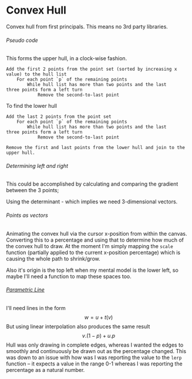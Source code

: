 # Convex Hull



Convex hull from first principals. This means no 3rd party libraries.

###### Pseudo code

This forms the upper hull, in a clock-wise fashion.

```
Add the first 2 points from the point set (sorted by increasing x value) to the hull list
	For each point `p` of the remaining points
		While hull list has more than two points and the last 		    		three points form a left turn
			Remove the second-to-last point
```

To find the lower hull

```
Add the last 2 points from the point set
	For each point `p` of the remaining points
		While hull list has more than two points and the last 		    		three points form a left turn
			Remove the second-to-last point
			
Remove the first and last points from the lower hull and join to the upper hull.
```

###### Determining left and right

This could be accomplished by calculating and comparing the gradient between the 3 points; 

Using the determinant - which implies we need 3-dimensional vectors.



###### Points as vectors

Animating the convex hull via the cursor x-position from within the canvas. Converting this to a percentage and using that to determine how much of the convex hull to draw. At the moment I'm simply mapping the `scale` function (partially applied to the current x-position percentage) which is causing the whole path to shrink/grow.

Also it's origin is the top left when my mental model is the lower left, so maybe I'll need a function to map these spaces too.



###### <u>Parametric Line</u>

I'll need lines in the form
$$
w = u + t(v)
$$
But using linear interpolation also produces the same result
$$
v.(1-p) + u.p
$$
Hull was only drawing in complete edges, whereas I wanted the edges to smoothly and continuously be drawn out as the percentage changed. This was down to an issue with how was I was reporting the value to the `lerp` function – it expects a value in the range 0-1 whereas I was reporting the percentage as a natural number.

